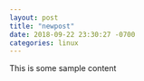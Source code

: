 ```yaml
---
layout: post
title: "newpost"
date: 2018-09-22 23:30:27 -0700
categories: linux
---
```


This is some sample content

